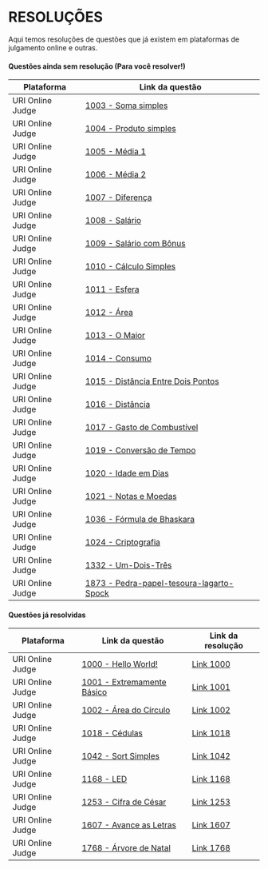 # RESOLUÇÕES
Aqui temos resoluções de questões que já existem em plataformas de julgamento online e outras.

#### Questões ainda sem resolução (Para você resolver!)
Plataforma|Link da questão|
---------------|---------------------
URI Online Judge|[1003 - Soma simples](https://www.urionlinejudge.com.br/judge/pt/problems/view/1003)
URI Online Judge|[1004 - Produto simples](https://www.urionlinejudge.com.br/judge/pt/problems/view/1004)
URI Online Judge|[1005 - Média 1](https://www.urionlinejudge.com.br/judge/pt/problems/view/1005)
URI Online Judge|[1006 - Média 2](https://www.urionlinejudge.com.br/judge/pt/problems/view/1006)
URI Online Judge|[1007 - Diferença](https://www.urionlinejudge.com.br/judge/pt/problems/view/1007)
URI Online Judge|[1008 - Salário](https://www.urionlinejudge.com.br/judge/pt/problems/view/1008)
URI Online Judge|[1009 - Salário com Bônus](https://www.urionlinejudge.com.br/judge/pt/problems/view/1009)
URI Online Judge|[1010 - Cálculo Simples](https://www.urionlinejudge.com.br/judge/pt/problems/view/1010)
URI Online Judge|[1011 - Esfera](https://www.urionlinejudge.com.br/judge/pt/problems/view/1011)
URI Online Judge|[1012 - Área](https://www.urionlinejudge.com.br/judge/pt/problems/view/1012)
URI Online Judge|[1013 - O Maior](https://www.urionlinejudge.com.br/judge/pt/problems/view/1013)
URI Online Judge|[1014 - Consumo](https://www.urionlinejudge.com.br/judge/pt/problems/view/1014)
URI Online Judge|[1015 - Distância Entre Dois Pontos](https://www.urionlinejudge.com.br/judge/pt/problems/view/1015)
URI Online Judge|[1016 - Distância](https://www.urionlinejudge.com.br/judge/pt/problems/view/1016)
URI Online Judge|[1017 - Gasto de Combustível](https://www.urionlinejudge.com.br/judge/pt/problems/view/1017)
URI Online Judge|[1019 - Conversão de Tempo](https://www.urionlinejudge.com.br/judge/pt/problems/view/1019)
URI Online Judge|[1020 - Idade em Dias](https://www.urionlinejudge.com.br/judge/pt/problems/view/1020)
URI Online Judge|[1021 - Notas e Moedas](https://www.urionlinejudge.com.br/judge/pt/problems/view/1021)
URI Online Judge|[1036 - Fórmula de Bhaskara](https://www.urionlinejudge.com.br/judge/pt/problems/view/1036)
URI Online Judge|[1024 - Criptografia](https://www.urionlinejudge.com.br/judge/pt/problems/view/1024)
URI Online Judge|[1332 - Um-Dois-Três](https://www.urionlinejudge.com.br/judge/pt/problems/view/1332)
URI Online Judge|[1873 - Pedra-papel-tesoura-lagarto-Spock](https://www.urionlinejudge.com.br/judge/pt/problems/view/1873)

#### Questões já resolvidas
Plataforma|Link da questão|Link da resolução
---------------|---------------------|------------------------
URI Online Judge|[1000 - Hello World!](https://www.urionlinejudge.com.br/judge/pt/problems/view/1000)|[Link 1000](./uri/1000.py)
URI Online Judge|[1001 - Extremamente Básico](https://www.urionlinejudge.com.br/judge/pt/problems/view/1001)|[Link 1001](./uri/1001.py)
URI Online Judge|[1002 - Área do Círculo](https://www.urionlinejudge.com.br/judge/pt/problems/view/1002)|[Link 1002](./uri/1002.py)
URI Online Judge|[1018 - Cédulas](https://www.urionlinejudge.com.br/judge/pt/problems/view/1018)|[Link 1018](./uri/1018.py)
URI Online Judge|[1042 - Sort Simples](https://www.urionlinejudge.com.br/judge/pt/problems/view/1042)|[Link 1042](./uri/1042.py)
URI Online Judge|[1168 - LED](https://www.urionlinejudge.com.br/judge/pt/problems/view/1168)|[Link 1168](./uri/1168.py)
URI Online Judge|[1253 - Cifra de César](https://www.urionlinejudge.com.br/judge/pt/problems/view/1253)|[Link 1253](./uri/1253.py)
URI Online Judge|[1607 - Avance as Letras](https://www.urionlinejudge.com.br/judge/pt/problems/view/1607)|[Link 1607](./uri/1607.py)
URI Online Judge|[1768 - Árvore de Natal](https://www.urionlinejudge.com.br/judge/pt/problems/view/1768)|[Link 1768](./uri/1768.py)
